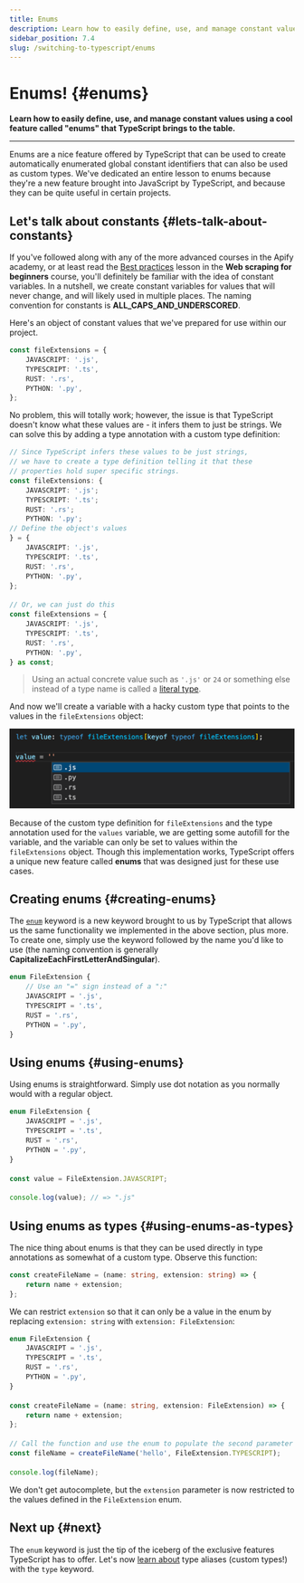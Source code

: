 ```yaml
---
title: Enums
description: Learn how to easily define, use, and manage constant values using a cool feature called "enums" that TypeScript brings to the table.
sidebar_position: 7.4
slug: /switching-to-typescript/enums
---
```


# Enums! {#enums}

**Learn how to easily define, use, and manage constant values using a cool feature called "enums" that TypeScript brings to the table.**

---

Enums are a nice feature offered by TypeScript that can be used to create automatically enumerated global constant identifiers that can also be used as custom types. We've dedicated an entire lesson to enums because they're a new feature brought into JavaScript by TypeScript, and because they can be quite useful in certain projects.

## Let's talk about constants {#lets-talk-about-constants}

If you've followed along with any of the more advanced courses in the Apify academy, or at least read the [Best practices](../web_scraping_for_beginners/best_practices.md) lesson in the **Web scraping for beginners** course, you'll definitely be familiar with the idea of constant variables. In a nutshell, we create constant variables for values that will never change, and will likely used in multiple places. The naming convention for constants is **ALL_CAPS_AND_UNDERSCORED**.

Here's an object of constant values that we've prepared for use within our project.

```typescript
const fileExtensions = {
    JAVASCRIPT: '.js',
    TYPESCRIPT: '.ts',
    RUST: '.rs',
    PYTHON: '.py',
};
```

No problem, this will totally work; however, the issue is that TypeScript doesn't know what these values are - it infers them to just be strings. We can solve this by adding a type annotation with a custom type definition:

```typescript
// Since TypeScript infers these values to be just strings,
// we have to create a type definition telling it that these
// properties hold super specific strings.
const fileExtensions: {
    JAVASCRIPT: '.js';
    TYPESCRIPT: '.ts';
    RUST: '.rs';
    PYTHON: '.py';
// Define the object's values
} = {
    JAVASCRIPT: '.js',
    TYPESCRIPT: '.ts',
    RUST: '.rs',
    PYTHON: '.py',
};

// Or, we can just do this
const fileExtensions = {
    JAVASCRIPT: '.js',
    TYPESCRIPT: '.ts',
    RUST: '.rs',
    PYTHON: '.py',
} as const;
```

> Using an actual concrete value such as `'.js'` or `24` or something else instead of a type name is called a [literal type](https://www.typescriptlang.org/docs/handbook/literal-types.html).

And now we'll create a variable with a hacky custom type that points to the values in the `fileExtensions` object:

![TypeScript autofilling the values of the fileExtensions object](./images/constant-autofill.png)

Because of the custom type definition for `fileExtensions` and the type annotation used for the `values` variable, we are getting some autofill for the variable, and the variable can only be set to values within the `fileExtensions` object. Though this implementation works, TypeScript offers a unique new feature called **enums** that was designed just for these use cases.

## Creating enums {#creating-enums}

The [`enum`](https://www.typescriptlang.org/docs/handbook/enums.html) keyword is a new keyword brought to us by TypeScript that allows us the same functionality we implemented in the above section, plus more. To create one, simply use the keyword followed by the name you'd like to use (the naming convention is generally **CapitalizeEachFirstLetterAndSingular**).

```typescript
enum FileExtension {
    // Use an "=" sign instead of a ":"
    JAVASCRIPT = '.js',
    TYPESCRIPT = '.ts',
    RUST = '.rs',
    PYTHON = '.py',
}
```

## Using enums {#using-enums}

Using enums is straightforward. Simply use dot notation as you normally would with a regular object.

```typescript
enum FileExtension {
    JAVASCRIPT = '.js',
    TYPESCRIPT = '.ts',
    RUST = '.rs',
    PYTHON = '.py',
}

const value = FileExtension.JAVASCRIPT;

console.log(value); // => ".js"
```

## Using enums as types {#using-enums-as-types}

The nice thing about enums is that they can be used directly in type annotations as somewhat of a custom type. Observe this function:

```typescript
const createFileName = (name: string, extension: string) => {
    return name + extension;
};
```

We can restrict `extension` so that it can only be a value in the enum by replacing `extension: string` with `extension: FileExtension`:

```typescript
enum FileExtension {
    JAVASCRIPT = '.js',
    TYPESCRIPT = '.ts',
    RUST = '.rs',
    PYTHON = '.py',
}

const createFileName = (name: string, extension: FileExtension) => {
    return name + extension;
};

// Call the function and use the enum to populate the second parameter
const fileName = createFileName('hello', FileExtension.TYPESCRIPT);

console.log(fileName);
```

We don't get autocomplete, but the `extension` parameter is now restricted to the values defined in the `FileExtension` enum.

## Next up {#next}

The `enum` keyword is just the tip of the iceberg of the exclusive features TypeScript has to offer. Let's now [learn about](./type_aliases.md) type aliases (custom types!) with the `type` keyword.
